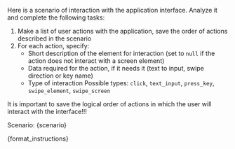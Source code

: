 Here is a scenario of interaction with the application interface. Analyze it and complete the following tasks:
1. Make a list of user actions with the application, save the order of actions described in the scenario
2. For each action, specify:
    - Short description of the element for interaction (set to `null` if the
      action does not interact with a screen element)
    - Data required for the action, if it needs it (text to input, swipe
      direction or key name)
    - Type of interaction
      Possible types: `click`, `text_input`, `press_key`, `swipe_element`, `swipe_screen`
    
It is important to save the logical order of actions in which the user will interact with the interface!!!

Scenario:
{scenario}

{format_instructions}
